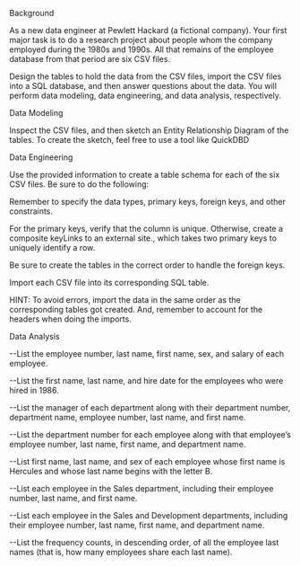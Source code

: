 Background

As a new data engineer at Pewlett Hackard (a fictional company). Your first major task is to do a research project about people whom the company employed during the 1980s and 1990s. All that remains of the employee database from that period are six CSV files.

Design the tables to hold the data from the CSV files, import the CSV files into a SQL database, and then answer questions about the data.  You will perform data modeling, data engineering, and data analysis, respectively.



Data Modeling

Inspect the CSV files, and then sketch an Entity Relationship Diagram of the tables. To create the sketch, feel free to use a tool like QuickDBD



Data Engineering

Use the provided information to create a table schema for each of the six CSV files. Be sure to do the following:

Remember to specify the data types, primary keys, foreign keys, and other constraints.

For the primary keys, verify that the column is unique. Otherwise, create a composite keyLinks to an external site., which takes two primary keys to uniquely identify a row.

Be sure to create the tables in the correct order to handle the foreign keys.

Import each CSV file into its corresponding SQL table.


HINT: To avoid errors, import the data in the same order as the corresponding tables got created. And, remember to account for the headers when doing the imports.



Data Analysis

--List the employee number, last name, first name, sex, and salary of each employee.

--List the first name, last name, and hire date for the employees who were hired in 1986.

--List the manager of each department along with their department number, department name, employee number, last name, and first name.

--List the department number for each employee along with that employee’s employee number, last name, first name, and department name.

--List first name, last name, and sex of each employee whose first name is Hercules and whose last name begins with the letter B.

--List each employee in the Sales department, including their employee number, last name, and first name.

--List each employee in the Sales and Development departments, including their employee number, last name, first name, and department name.

--List the frequency counts, in descending order, of all the employee last names (that is, how many employees share each last name).
